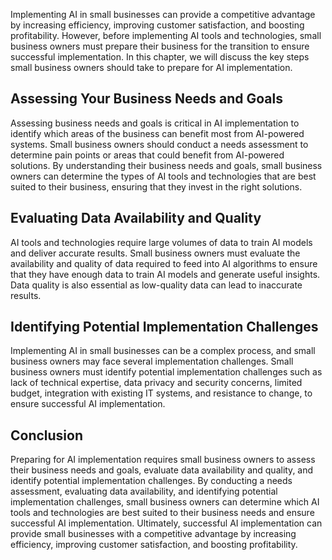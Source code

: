 
Implementing AI in small businesses can provide a competitive advantage by increasing efficiency, improving customer satisfaction, and boosting profitability. However, before implementing AI tools and technologies, small business owners must prepare their business for the transition to ensure successful implementation. In this chapter, we will discuss the key steps small business owners should take to prepare for AI implementation.

Assessing Your Business Needs and Goals
---------------------------------------

Assessing business needs and goals is critical in AI implementation to identify which areas of the business can benefit most from AI-powered systems. Small business owners should conduct a needs assessment to determine pain points or areas that could benefit from AI-powered solutions. By understanding their business needs and goals, small business owners can determine the types of AI tools and technologies that are best suited to their business, ensuring that they invest in the right solutions.

Evaluating Data Availability and Quality
----------------------------------------

AI tools and technologies require large volumes of data to train AI models and deliver accurate results. Small business owners must evaluate the availability and quality of data required to feed into AI algorithms to ensure that they have enough data to train AI models and generate useful insights. Data quality is also essential as low-quality data can lead to inaccurate results.

Identifying Potential Implementation Challenges
-----------------------------------------------

Implementing AI in small businesses can be a complex process, and small business owners may face several implementation challenges. Small business owners must identify potential implementation challenges such as lack of technical expertise, data privacy and security concerns, limited budget, integration with existing IT systems, and resistance to change, to ensure successful AI implementation.

Conclusion
----------

Preparing for AI implementation requires small business owners to assess their business needs and goals, evaluate data availability and quality, and identify potential implementation challenges. By conducting a needs assessment, evaluating data availability, and identifying potential implementation challenges, small business owners can determine which AI tools and technologies are best suited to their business needs and ensure successful AI implementation. Ultimately, successful AI implementation can provide small businesses with a competitive advantage by increasing efficiency, improving customer satisfaction, and boosting profitability.
